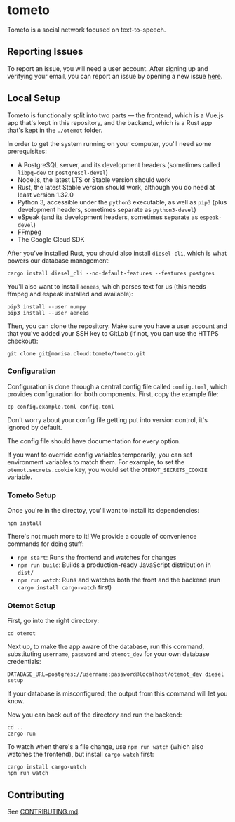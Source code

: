 # tometo

Tometo is a social network focused on text-to-speech.

## Reporting Issues

To report an issue, you will need a user account. After signing up and
verifying your email, you can report an issue by opening a new issue [here](https://marisa.cloud/tometo/issues/issues/new).

## Local Setup

Tometo is functionally split into two parts — the frontend, which is a Vue.js
app that's kept in this repository, and the backend, which is a Rust app that's
kept in the `./otemot` folder.

In order to get the system running on your computer, you'll need some
prerequisites:

- A PostgreSQL server, and its development headers (sometimes called `libpq-dev` or `postgresql-devel`)
- Node.js, the latest LTS or Stable version should work
- Rust, the latest Stable version should work, although you do need at least
  version 1.32.0
- Python 3, accessible under the `python3` executable, as well as `pip3`
  (plus development headers, sometimes separate as `python3-devel`)
- eSpeak (and its development headers, sometimes separate as `espeak-devel`)
- FFmpeg
- The Google Cloud SDK

After you've installed Rust, you should also install `diesel-cli`, which is what
powers our database management:

```
cargo install diesel_cli --no-default-features --features postgres
```

You'll also want to install `aeneas`, which parses text for us (this needs
ffmpeg and espeak installed and available):

```
pip3 install --user numpy 
pip3 install --user aeneas 
```

Then, you can clone the repository. Make sure you have a user account and that
you've added your SSH key to GitLab (if not, you can use the HTTPS checkout):

```
git clone git@marisa.cloud:tometo/tometo.git
```

### Configuration

Configuration is done through a central config file called `config.toml`, which
provides configuration for both components. First, copy the example file:

```
cp config.example.toml config.toml
```

Don't worry about your config file getting put into version control, it's ignored
by default.

The config file should have documentation for every option.

If you want to override config variables temporarily, you can set environment variables
to match them. For example, to set the `otemot.secrets.cookie` key, you would set the
`OTEMOT_SECRETS_COOKIE` variable.

### Tometo Setup

Once you're in the directoy, you'll want to install its dependencies:

```
npm install
```

There's not much more to it! We provide a couple of convenience commands for
doing stuff:

- `npm start`: Runs the frontend and watches for changes
- `npm run build`: Builds a production-ready JavaScript distribution in `dist/`
- `npm run watch`: Runs and watches both the front and the backend (run `cargo install cargo-watch` first)

### Otemot Setup

First, go into the right directory:

```
cd otemot
```

Next up, to make the app aware of the database, run this command, substituting `username`,
`password` and `otemot_dev` for your own database credentials:

```
DATABASE_URL=postgres://username:password@localhost/otemot_dev diesel setup
```

If your database is misconfigured, the output from this command will let you
know.

Now you can back out of the directory and run the backend:

```
cd ..
cargo run
```

To watch when there's a file change, use `npm run watch` (which also watches
the frontend), but install `cargo-watch` first:

```
cargo install cargo-watch
npm run watch
```

## Contributing

See [CONTRIBUTING.md](./CONTRIBUTING.md).



